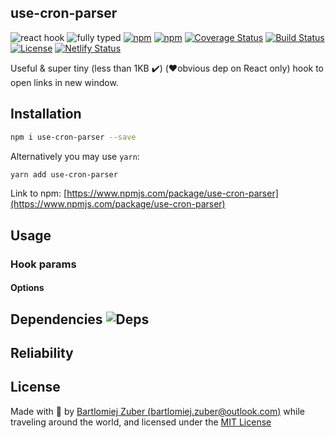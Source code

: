 ## use-cron-parser

![react hook](https://badgen.net/badge/icon/react-hook?icon=libraries&label)
![fully typed](https://badgen.net/badge/icon/fully-typed?icon=typescript&label)
[![npm](https://img.shields.io/npm/l/hooked-react-stopwatch.svg)](https://www.npmjs.com/package/use-cron-parser)
[![npm](https://badgen.net/bundlephobia/minzip/use-cron-parser)](https://www.npmjs.com/package/use-cron-parser)
[![Coverage Status](https://coveralls.io/repos/github/bartlomiejzuber/use-cron-parser/badge.svg)](https://coveralls.io/github/bartlomiejzuber/use-cron-parser)
[![Build Status](https://travis-ci.org/bartlomiejzuber/use-cron-parser.svg?branch=master)](https://travis-ci.org/bartlomiejzuber/use-cron-parser)
[![License](https://img.shields.io/npm/v/use-cron-parser.svg)](https://github.com/bartlomiejzuber/use-cron-parser/blob/master/LICENSE)
[![Netlify Status](https://api.netlify.com/api/v1/badges/d360c27d-3707-4eb8-a0bd-b6e0d65a3e22/deploy-status)](https://app.netlify.com/sites/use-cron-parser-demo/deploys)
<!-- <p align="center">
  <img src="https://raw.githubusercontent.com/bartlomiejzuber/use-cron-parser/master/assets/icon.png" alt="hook icon"/>
</p> -->

Useful & super tiny (less than 1KB ✔️) (❤️obvious dep on React only) hook to open links in new window.

## Installation

```sh
npm i use-cron-parser --save
```

Alternatively you may use `yarn`:

```sh
yarn add use-cron-parser
```

Link to npm:
[https://www.npmjs.com/package/use-cron-parser](https://www.npmjs.com/package/use-cron-parser)

## Usage

<!-- - With URL and options passed to hook
  ```javascript
  import React from 'react';
  import { useOpenInWindow }  from 'use-cron-parser';

  const url = 'https://www.google.com/';
  const options = {
    centered: true, /* default */
    specs: {
        width: 800, /* window width */
        height: 600, /* window height */
    }
  };
  const App = () => {
    const [handleWindowOpen, newWindowHandle] = useOpenInWindow(url, options);
    
    return (
      <div className="App">
        <div onClick={handleWindowOpen}>Click me</div>
      </div>
    );
  }

  export default App;
  ```
- With URL and options passed inside callback
  ```javascript
  import React from 'react';
  import { useOpenInWindow }  from 'use-cron-parser';

  const options = {
    url: 'https://www.google.com/' /* url to page to open */
    centered: true, /* default */
    specs: {
        width: 800, /* window width */
        height: 600, /* window height */
    }
  };
  const App = () => {
    const [handleWindowOpen, newWindowHandle] = useOpenInWindow();
    
    return (
      <div className="App">
        <div onClick={(ev) => handleWindowOpen(ev, options)}>Click me</div>
      </div>
    );
  }

  export default App;
  ```

[DEMO](https://use-cron-parser-demo.netlify.app/) -->

### Hook params

<!-- | Parameter | Type                   | Description                                             | Required |
|-----------|------------------------|---------------------------------------------------------|----------|
| url       | string                 | Url to load inside new window                           | Y        |
| options   | UseOpenInWindowOptions | Set of hook options (centered, focus, window size etc.) | N        | -->

#### Options

<!-- | Option       | Description                                                                                                                                                                                                                                                                                                                                                                                                                                                     | Default   |
|--------------|-----------------------------------------------------------------------------------------------------------------------------------------------------------------------------------------------------------------------------------------------------------------------------------------------------------------------------------------------------------------------------------------------------------------------------------------------------------------|-----------|
| name         | Specifies the target attribute or the name of the window. The following values are supported:<br><br>        _blank - URL is loaded into a new window, or tab.<br><br>        _parent - URL is loaded into the parent frame<br><br>        _self - URL replaces the current page<br><br>        _top - URL replaces any framesets that may be loaded<br><br>        name - The name of the window (Note: the name does not specify the title of the new window) | _blank    |
| centered     | Specifies if window should be centered                                                                                                                                                                                                                                                                                                                                                                                                                          | true      |
| focus        | Puts new window in focus                                                                                                                                                                                                                                                                                                                                                                                                                                        | true      |
| specs.width  | The height of the window. Min. value is 100 (browser restriction).                                                                                                                                                                                                                                                                                                                                                                                              | 800       |
| specs.height | The width of the window. Min. value is 100 (browser restriction).                                                                                                                                                                                                                                                                                                                                                                                               | 800       |
| left         | The left position of the window. Negative values not allowed.                                                                                                                                                                                                                                                                                                                                                                                                   | undefined |
| top          | The top position of the window. Negative values not allowed.                                                                                                                                                                                                                                                                                                                                                                                                    | undefined |
| channelmode  | Whether or not to display the window in theater mode. IE only                                                                                                                                                                                                                                                                                                                                                                                                   | 'no'      |
| fullscreen   | Whether or not to display the browser in full-screen mode. A window in full-screen mode must also be in theater mode. IE only.                                                                                                                                                                                                                                                                                                                                  | 'no'      |
| location     | Whether or not to display the address field. Opera only.                                                                                                                                                                                                                                                                                                                                                                                                        | null      |
| menubar      | Whether or not to display the menu bar.                                                                                                                                                                                                                                                                                                                                                                                                                         | null      |
| resizable    | Whether or not the window is resizable. IE only.                                                                                                                                                                                                                                                                                                                                                                                                                | null      |
| scrollbars   | Whether or not to display scroll bars. IE, Firefox & Opera only.                                                                                                                                                                                                                                                                                                                                                                                                | null      |
| status       | Whether or not to add a status bar                                                                                                                                                                                                                                                                                                                                                                                                                              | null      |
| titlebar     | Whether or not to display the title bar. Ignored unless the calling application is an HTML Application or a trusted dialog box.                                                                                                                                                                                                                                                                                                                                 | null      |
| toolbar      | Whether or not to display the browser toolbar. IE and Firefox only.                                                                                                                                                                                                                                                                                                                                                                                             | null      | -->

Dependencies ![Deps](https://badgen.net/npm/dependents/use-cron-parser)
--------
<!-- None. Self source code only. (❤️obvious peer dep on React only) -->

Reliability
--------
<!-- This package is fully tested with total coverage set to [![Coverage Status](https://coveralls.io/repos/github/bartlomiejzuber/use-cron-parser/badge.svg)](https://coveralls.io/github/bartlomiejzuber/use-cron-parser). If you found any issue please report it [here](https://github.com/bartlomiejzuber/use-cron-parser/issues/new). -->

License
--------

Made with :sparkling_heart: by [Bartlomiej Zuber (bartlomiej.zuber@outlook.com)](mailto:bartlomiej.zuber@outlook.com) while traveling around the world, and licensed under the [MIT License](LICENSE)
